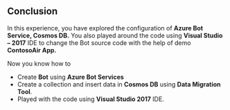 ## Conclusion

In this experience, you have explored the configuration of **Azure Bot Service, Cosmos DB.** You also played around the code using **Visual Studio – 2017** IDE to change the Bot source code with the help of demo **ContosoAir App.**

Now you know how to

- Create **Bot** using **Azure Bot Services**
- Create a collection and insert data in **Cosmos DB** using **Data Migration Tool**.
- Played with the code using **Visual Studio 2017** IDE.